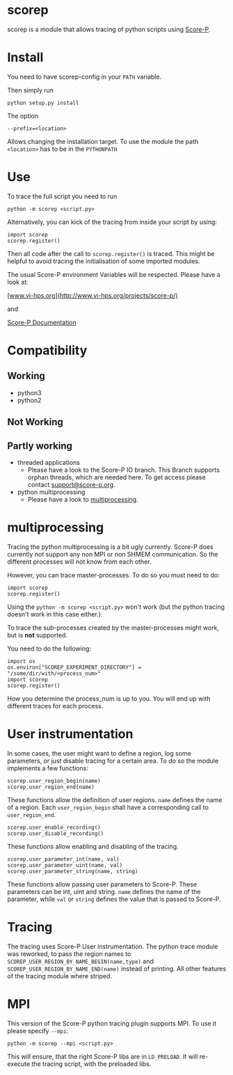 # scorep
scorep is a module that allows tracing of python scripts using [Score-P](http://www.vi-hps.org/projects/score-p/).

# Install
You need to have scorep-config in your ```PATH``` variable.

Then simply run
```
python setup.py install
```

The option
```
--prefix=<location>
```
Allows changing the installation target. To use the module the path ```<location>``` has to be in the ```PYTHONPATH```

# Use

To trace the full script you need to run

```
python -m scorep <script.py>
```

Alternatively, you can kick of the tracing from inside your script by using:

```
import scorep
scorep.register()
```

Then all code after the call to `scorep.register()` is traced. This might be helpful to avoid tracing the initialisation of some imported modules.

The usual Score-P environment Variables will be respected. Please have a look at:

[www.vi-hps.org](http://www.vi-hps.org/projects/score-p/)

and

[Score-P Documentation](https://silc.zih.tu-dresden.de/scorep-current/pdf/scorep.pdf)

# Compatibility
## Working
* python3 
* python2

## Not Working

## Partly working
* threaded applications
    * Please have a look to the Score-P IO branch. This Branch supports orphan threads, which are needed here. To get access please contact support@score-p.org.
* python multiprocessing
    * Please have a look to [multiprocessing](#multiprocessing).

# multiprocessing
Tracing the python multiprocessing is a bit ugly currently. Score-P does currently not support any non MPI or non SHMEM communication. So the different processes will not know from each other.

However, you can trace master-processes. To do so you must need to do:

```
import scorep
scorep.register()
```

Using the ```python -m scorep <script.py>``` won't work (but the python tracing doesn't work in this case either.). 

To trace the sub-processes created by the master-processes might work, but is **not** supported.

You need to do the following:

```
import os
os.environ["SCOREP_EXPERIMENT_DIRECTORY"] = "/some/dir/with/<process_num>"
import scorep
scorep.register()
```

How you determine the process_num is up to you. You will end up with different traces for each process.
    
# User instrumentation

In some cases, the user might want to define a region, log some parameters, or just disable tracing for a certain area. To do so the module implements a few functions:

```
scorep.user_region_begin(name)
scorep.user_region_end(name)
```

These functions allow the definition of user regions. `name` defines the name of a region. Each `user_region_begin` shall have a corresponding call to `user_region_end`.    


```
scorep.user_enable_recording()
scorep.user_disable_recording()
```

These functions allow enabling and disabling of the tracing.

```
scorep.user_parameter_int(name, val)
scorep.user_parameter_uint(name, val)
scorep.user_parameter_string(name, string)
```

These functions allow passing user parameters to Score-P. These parameters can be int, uint and string. `name` defines the name of the parameter, while `val` or `string` defines the value that is passed to Score-P. 

# Tracing
The tracing uses Score-P User instrumentation. The python trace module was reworked, to pass the region names to ```SCOREP_USER_REGION_BY_NAME_BEGIN(name,type)``` and ```SCOREP_USER_REGION_BY_NAME_END(name)``` instead of printing. All other features of the tracing module where striped.

# MPI


This version of the Score-P python tracing plugin supports MPI. To use it please specify `--mpi`:

```
python -m scorep --mpi <script.py>
```

This will ensure, that the right Score-P libs are in `LD_PRELOAD`. It will re-execute the tracing script, with the preloaded libs.
